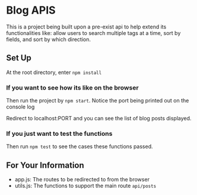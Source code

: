 # Blog APIS

This is a project being built upon a pre-exist api to help extend its functionalities like: allow users to search multiple tags at a time, sort by fields, and sort by which direction.

## Set Up
At the root directory, enter 
``` npm install ```

### If you want to see how its like on the browser
Then run the project by 
```npm start```. Notice the port being printed out on the console log

 Redirect to localhost:PORT and you can see the list of blog posts displayed.

### If you just want to test the functions
Then run ```npm test``` to see the cases these functions passed.

## For Your Information
- app.js: The routes to be redirected to from the browser
- utils.js: The functions to support the main route ```api/posts```
